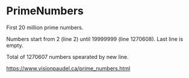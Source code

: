 # PrimeNumbers
First 20 million prime numbers.

Numbers start from 2 (line 2) until 19999999 (line 1270608). Last line is empty.

Total of 1270607 numbers spearated by new line.

https://www.visionpaudel.ca/prime_numbers.html

